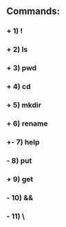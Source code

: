 ## Commands:
### +  1) !
### +  2) ls
### +  3) pwd
### +  4) cd
### +  5) mkdir
### +  6) rename
### +- 7) help
### -  8) put
### +  9) get
### -  10) &&
### -  11) \
